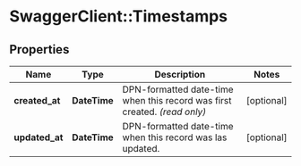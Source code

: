 # SwaggerClient::Timestamps

## Properties
Name | Type | Description | Notes
------------ | ------------- | ------------- | -------------
**created_at** | **DateTime** | DPN-formatted date-time when this record was first created. _(read only)_  | [optional] 
**updated_at** | **DateTime** | DPN-formatted date-time when this record was las updated.  | [optional] 


